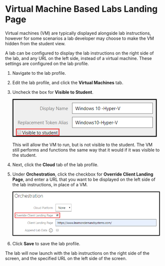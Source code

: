 # Virtual Machine Based Labs Landing Page

Virtual machines (VM) are typically displayed alongside lab instructions, however for some scenarios a lab developer may choose to make the VM hidden from the student view.

A lab can be configured to display the lab instructions on the right side of the lab, and any URL on the left side, instead of a virtual machine. These settings are configured on the lab profile. 

1. Navigate to the lab profile.

1. Edit the lab profile, and click the **Virtual Machines** tab. 

1. Uncheck the box for **Visible to Student**. 

    ![](images/uncheck-visible-to-student.png)

    This will allow the VM to run, but is not visible to the student. The VM still performs and functions the same way that it would if it was visible to the student.

1. Next, click the **Cloud** tab of the lab profile. 

1. Under **Orchestration**, click the checkbox for **Override Client Landing Page**, and enter a URL that you want to be displayed on the left side of the lab instructions, in place of a VM. 

    ![](images/enter-landing-page-url.png)

1. Click **Save** to save the lab profile. 

The lab will now launch with the lab instructions on the right side of the screen, and the specified URL on the left side of the screen. 
